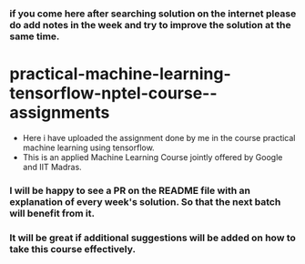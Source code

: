 ### if you come here after searching solution on the internet please do add notes in the week and try to improve the solution at the same time.

# practical-machine-learning-tensorflow-nptel-course--assignments
* Here i have uploaded the assignment done by me in the course practical machine learning using tensorflow.  
* This is an applied Machine Learning Course jointly offered by Google and IIT Madras.

### I will be happy to see a PR on the README file with an explanation of every week's solution. So that the next batch will benefit from it. 
### It will be great if additional suggestions will be added on how to take this course effectively.
